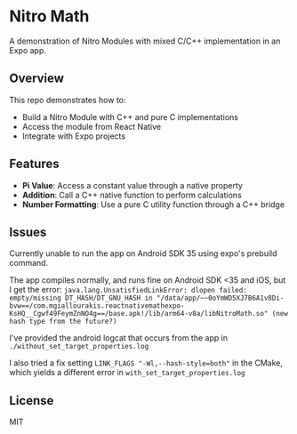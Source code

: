 # Nitro Math

A demonstration of Nitro Modules with mixed C/C++ implementation in an Expo app.

## Overview

This repo demonstrates how to:
- Build a Nitro Module with C++ and pure C implementations
- Access the module from React Native
- Integrate with Expo projects

## Features

- **Pi Value**: Access a constant value through a native property
- **Addition**: Call a C++ native function to perform calculations
- **Number Formatting**: Use a pure C utility function through a C++ bridge

## Issues

Currently unable to run the app on Android SDK 35 using expo's prebuild command.

The app compiles normally, and runs fine on Android SDK <35 and iOS, but I get the error: `java.lang.UnsatisfiedLinkError: dlopen failed: empty/missing DT_HASH/DT_GNU_HASH in "/data/app/~~0oYmWD5XJ7B6A1v8Di-bvw==/com.mgiallourakis.reactnativemathexpo-KsHQ__Cgwf49FeymZnNO4g==/base.apk!/lib/arm64-v8a/libNitroMath.so" (new hash type from the future?)`

I've provided the android logcat that occurs from the app in `./without_set_target_properties.log`

I also tried a fix setting `LINK_FLAGS "-Wl,--hash-style=both"` in the CMake, which yields a different error in `with_set_target_properties.log`

## License

MIT